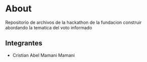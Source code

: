 # About

Repositorio de archivos de la hackathon de la fundacion construir abordando la tematica del voto informado

## Integrantes

- Cristian Abel Mamani Mamani
